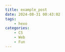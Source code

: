 ```yaml
---
title: example_post
date: 2024-08-31 00:43:02
tags: 
    - hexo
categories:
    - CS
    - Web
    - Fun
---
```

